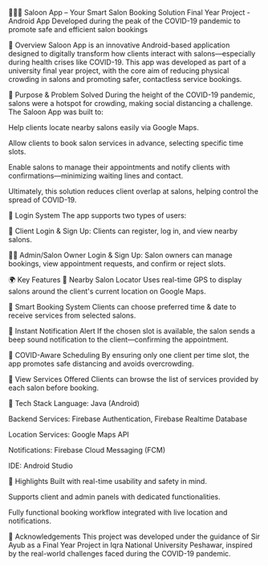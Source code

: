 💇‍♂️💈 Saloon App – Your Smart Salon Booking Solution
Final Year Project - Android App
Developed during the peak of the COVID-19 pandemic to promote safe and efficient salon bookings

📱 Overview
Saloon App is an innovative Android-based application designed to digitally transform how clients interact with salons—especially during health crises like COVID-19. This app was developed as part of a university final year project, with the core aim of reducing physical crowding in salons and promoting safer, contactless service bookings.

🎯 Purpose & Problem Solved
During the height of the COVID-19 pandemic, salons were a hotspot for crowding, making social distancing a challenge. The Saloon App was built to:

Help clients locate nearby salons easily via Google Maps.

Allow clients to book salon services in advance, selecting specific time slots.

Enable salons to manage their appointments and notify clients with confirmations—minimizing waiting lines and contact.

Ultimately, this solution reduces client overlap at salons, helping control the spread of COVID-19.

🔐 Login System
The app supports two types of users:

🧍 Client Login & Sign Up: Clients can register, log in, and view nearby salons.

👨‍💼 Admin/Salon Owner Login & Sign Up: Salon owners can manage bookings, view appointment requests, and confirm or reject slots.

🌍 Key Features
📍 Nearby Salon Locator
Uses real-time GPS to display salons around the client's current location on Google Maps.

📅 Smart Booking System
Clients can choose preferred time & date to receive services from selected salons.

🔔 Instant Notification Alert
If the chosen slot is available, the salon sends a beep sound notification to the client—confirming the appointment.

🛑 COVID-Aware Scheduling
By ensuring only one client per time slot, the app promotes safe distancing and avoids overcrowding.

🧾 View Services Offered
Clients can browse the list of services provided by each salon before booking.

🧪 Tech Stack
Language: Java (Android)

Backend Services: Firebase Authentication, Firebase Realtime Database

Location Services: Google Maps API

Notifications: Firebase Cloud Messaging (FCM)

IDE: Android Studio

📌 Highlights
Built with real-time usability and safety in mind.

Supports client and admin panels with dedicated functionalities.

Fully functional booking workflow integrated with live location and notifications.

🙌 Acknowledgements
This project was developed under the guidance of Sir Ayub as a Final Year Project in Iqra National University Peshawar, inspired by the real-world challenges faced during the COVID-19 pandemic.
